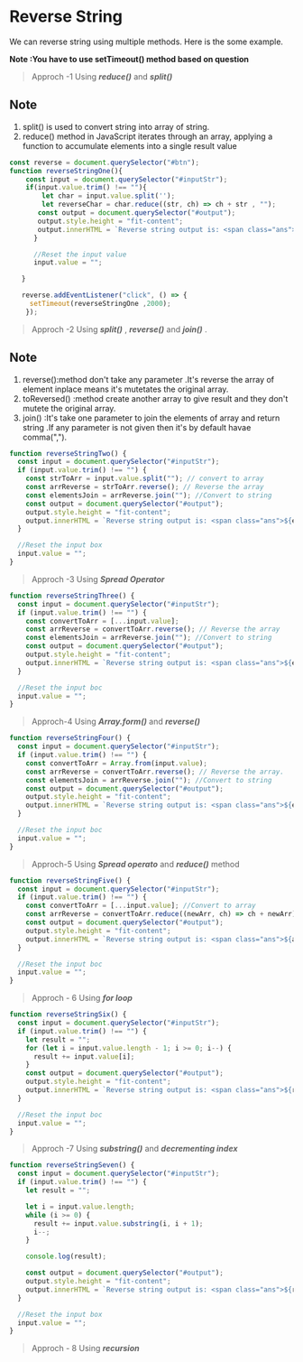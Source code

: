 # Reverse String

We can reverse string using multiple methods. Here is the some example.

**Note :You have to use setTimeout() method based on question**

> Approch -1 Using **_reduce()_** and **_split()_**

## Note

1. split() is used to convert string into array of string.
2. reduce() method in JavaScript iterates through an array, applying a function to accumulate elements into a single result value

```Javascript
const reverse = document.querySelector("#btn");
function reverseStringOne(){
    const input = document.querySelector("#inputStr");
    if(input.value.trim() !== ""){
        let char = input.value.split('');
        let reverseChar = char.reduce((str, ch) => ch + str , "");
       const output = document.querySelector("#output");
       output.style.height = "fit-content";
       output.innerHTML = `Reverse string output is: <span class="ans">${reverseChar}</span>`;
      }

      //Reset the input value
      input.value = "";

   }

   reverse.addEventListener("click", () => {
     setTimeout(reverseStringOne ,2000);
    });
```

> Approch -2 Using **_split()_** , **_reverse()_** and **_join()_** .

## Note

1. reverse():method don't take any parameter .It's reverse the array of element inplace means it's mutetates the original array.
2. toReversed() :method create another array to give result and they don't mutete the original array.
3. join() :It's take one parameter to join the elements of array and return string .If any parameter is not given then it's by default havae comma(",").

```javascript
function reverseStringTwo() {
  const input = document.querySelector("#inputStr");
  if (input.value.trim() !== "") {
    const strToArr = input.value.split(""); // convert to array
    const arrReverse = strToArr.reverse(); // Reverse the array
    const elementsJoin = arrReverse.join(""); //Convert to string
    const output = document.querySelector("#output");
    output.style.height = "fit-content";
    output.innerHTML = `Reverse string output is: <span class="ans">${elementsJoin}</span>`;
  }

  //Reset the input box
  input.value = "";
}
```

> Approch -3 Using **_Spread Operator_**

```javascript
function reverseStringThree() {
  const input = document.querySelector("#inputStr");
  if (input.value.trim() !== "") {
    const convertToArr = [...input.value];
    const arrReverse = convertToArr.reverse(); // Reverse the array
    const elementsJoin = arrReverse.join(""); //Convert to string
    const output = document.querySelector("#output");
    output.style.height = "fit-content";
    output.innerHTML = `Reverse string output is: <span class="ans">${elementsJoin}</span>`;
  }

  //Reset the input boc
  input.value = "";
}
```

> Approch-4 Using **_Array.form()_** and **_reverse()_**

```javascript
function reverseStringFour() {
  const input = document.querySelector("#inputStr");
  if (input.value.trim() !== "") {
    const convertToArr = Array.from(input.value);
    const arrReverse = convertToArr.reverse(); // Reverse the array.
    const elementsJoin = arrReverse.join(""); //Convert to string
    const output = document.querySelector("#output");
    output.style.height = "fit-content";
    output.innerHTML = `Reverse string output is: <span class="ans">${elementsJoin}</span>`;
  }

  //Reset the input boc
  input.value = "";
}
```

> Approch-5 Using **_Spread operato_** and **_reduce()_** method

```javascript
function reverseStringFive() {
  const input = document.querySelector("#inputStr");
  if (input.value.trim() !== "") {
    const convertToArr = [...input.value]; //Convert to array
    const arrReverse = convertToArr.reduce((newArr, ch) => ch + newArr); // Reverse the array and return string.
    const output = document.querySelector("#output");
    output.style.height = "fit-content";
    output.innerHTML = `Reverse string output is: <span class="ans">${arrReverse}</span>`;
  }

  //Reset the input boc
  input.value = "";
}
```

> Approch - 6 Using **_for loop_**

```javascript
function reverseStringSix() {
  const input = document.querySelector("#inputStr");
  if (input.value.trim() !== "") {
    let result = "";
    for (let i = input.value.length - 1; i >= 0; i--) {
      result += input.value[i];
    }
    const output = document.querySelector("#output");
    output.style.height = "fit-content";
    output.innerHTML = `Reverse string output is: <span class="ans">${result}</span>`;
  }

  //Reset the input boc
  input.value = "";
}
```

> Approch -7 Using **_substring()_** and **_decrementing index_**

```javascript
function reverseStringSeven() {
  const input = document.querySelector("#inputStr");
  if (input.value.trim() !== "") {
    let result = "";

    let i = input.value.length;
    while (i >= 0) {
      result += input.value.substring(i, i + 1);
      i--;
    }

    console.log(result);

    const output = document.querySelector("#output");
    output.style.height = "fit-content";
    output.innerHTML = `Reverse string output is: <span class="ans">${result}</span>`;
  }

  //Reset the input box
  input.value = "";
}
```

> Approch - 8 Using **_recursion_**

